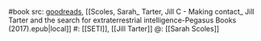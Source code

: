 #book 
src: [goodreads](https://www.goodreads.com/book/show/32191834-making-contact), [[Scoles, Sarah_ Tarter, Jill C - Making contact_ Jill Tarter and the search for extraterrestrial intelligence-Pegasus Books (2017).epub|local]] 
#: [[SETI]], [[Jill Tarter]] 
@: [[Sarah Scoles]] 

